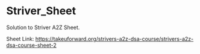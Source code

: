 # Striver_Sheet
Solution to Striver A2Z Sheet. 

Sheet Link: https://takeuforward.org/strivers-a2z-dsa-course/strivers-a2z-dsa-course-sheet-2
